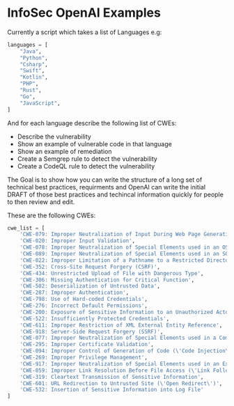 # InfoSec OpenAI Examples
Currently a script which takes a list of Languages e.g:

```python
languages = [
    "Java",
    "Python",
    "Csharp",
    "Swift",
    "Kotlin",
    "PHP",
    "Rust",
    "Go",
    "JavaScript",
]
```
And for each language describe the following list of CWEs:

* Describe the vulnerability
* Show an example of vulnerable code in that language
* Show an example of remediation
* Create a Semgrep rule to detect the vulnerability
* Create a CodeQL rule to detect the vulnerability

The Goal is to show how you can write the structure of a long set of technical best practices, requirments and OpenAI can write the initial DRAFT of those best practices and techincal information quickly for people to then review and edit.

These are the following CWEs:


```python
cwe_list = [
    'CWE-079: Improper Neutralization of Input During Web Page Generation (\'Cross-site Scripting\')',
    'CWE-020: Improper Input Validation',
    'CWE-078: Improper Neutralization of Special Elements used in an OS Command (\'OS Command Injection\')',
    'CWE-089: Improper Neutralization of Special Elements used in an SQL Command (\'SQL Injection\')',
    'CWE-022: Improper Limitation of a Pathname to a Restricted Directory (\'Path Traversal\')',
    'CWE-352: Cross-Site Request Forgery (CSRF)',
    'CWE-434: Unrestricted Upload of File with Dangerous Type',
    'CWE-306: Missing Authentication for Critical Function',
    'CWE-502: Deserialization of Untrusted Data',
    'CWE-287: Improper Authentication',
    'CWE-798: Use of Hard-coded Credentials',
    'CWE-276: Incorrect Default Permissions',
    'CWE-200: Exposure of Sensitive Information to an Unauthorized Actor',
    'CWE-522: Insufficiently Protected Credentials',
    'CWE-611: Improper Restriction of XML External Entity Reference',
    'CWE-918: Server-Side Request Forgery (SSRF)',
    'CWE-077: Improper Neutralization of Special Elements used in a Command (\'Command Injection\')',
    'CWE-295: Improper Certificate Validation',
    'CWE-094: Improper Control of Generation of Code (\'Code Injection\')',
    'CWE-269: Improper Privilege Management',
    'CWE-917: Improper Neutralization of Special Elements used in an Expression Language Statement (\'Expression Language Injection\')',
    'CWE-059: Improper Link Resolution Before File Access (\'Link Following\')',
    'CWE-319: Cleartext Transmission of Sensitive Information',
    'CWE-601: URL Redirection to Untrusted Site (\'Open Redirect\')',
    'CWE-532: Insertion of Sensitive Information into Log File'
]
```
